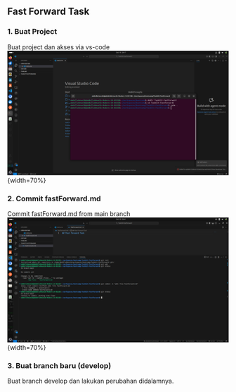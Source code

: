 ## Fast Forward Task

### 1. Buat Project
Buat project dan akses via vs-code
![create project](assets/1.%20create-project.png){width=70%}

### 2. Commit fastForward.md
Commit fastForward.md from main branch
![create project](assets/2.%20commit%20new%20file%20(fastForward.md)%20from%20main.png){width=70%}

### 3. Buat branch baru (develop)
Buat branch develop dan lakukan perubahan didalamnya.
